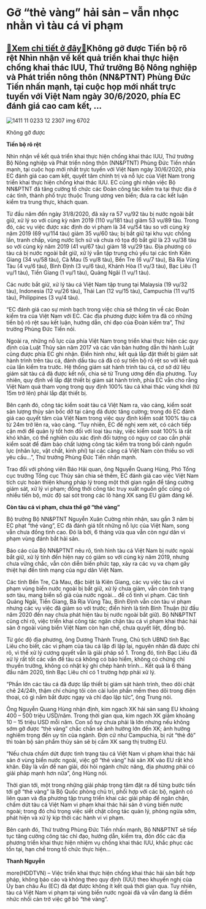 Gỡ “thẻ vàng” hải sản – vẫn nhọc nhằn vì tàu cá vi phạm
=======================================================

[:gift:Xem chi tiết ở đây:gift:](https://hddtvn.com/go-the-vang-hai-san-van-nhoc-nhan-vi-tau-ca-vi-pham/)Không gỡ được Tiến bộ rõ rệt Nhìn nhận về kết quả triển khai thực hiện chống khai thác IUU, Thứ trưởng Bộ Nông nghiệp và Phát triển nông thôn (NN&PTNT) Phùng Đức Tiến nhấn mạnh, tại cuộc họp mới nhất trực tuyến với Việt Nam ngày 30/6/2020, phía EC đánh giá cao cam kết, …
-------------------------------------------------------------------------------------------------------------------------------------------------------------------------------------------------------------------------------------------------------------------------------





![1411 11 0233 12 2307 img 6702](https://haiquanonline.com.vn/stores/news_dataimages/hoannm/092020/17/17/in_article/1411_11-0233_12-_2307_IMG_6702.jpg?rt=20200918081752 "Không gỡ được ")


Không gỡ được



**Tiến bộ rõ rệt**


Nhìn nhận về kết quả triển khai thực hiện chống khai thác IUU, Thứ trưởng Bộ Nông nghiệp và Phát triển nông thôn (NN&PTNT) Phùng Đức Tiến nhấn mạnh, tại cuộc họp mới nhất trực tuyến với Việt Nam ngày 30/6/2020, phía EC đánh giá cao cam kết, quyết tâm chính trị và nỗ lực của Việt Nam trong triển khai thực hiện chống khai thác IUU. EC cũng ghi nhận việc Bộ NN&PTNT đã tăng cường tổ chức các Đoàn công tác kiểm tra tại thực địa ở các tỉnh, thành phố trực thuộc Trung ương ven biển; đưa ra các kết luận kiểm tra trung thực, khách quan.





Từ đầu năm đến ngày 31/8/2020, đã xảy ra 57 vụ/92 tàu bị nước ngoài bắt giữ, xử lý so với cùng kỳ năm 2019 (110 vụ/181 tàu) giảm 53 vụ/89 tàu. Trong đó, các vụ việc được xác định do vi phạm là 34 vụ/54 tàu so với cùng kỳ năm 2019 (69 vụ/114 tàu) giảm 35 vụ/60 tàu; bị bắt giữ tại khu vực chồng lấn, tranh chấp, vùng nước lịch sử và chưa rõ tọa độ bắt giữ là 23 vụ/38 tàu so với cùng kỳ năm 2019 (41 vụ/67 tàu) giảm 18 vụ/29 tàu. 
Địa phương có tàu cá bị nước ngoài bắt giữ, xử lý vẫn tập trung chủ yếu tại các tỉnh Kiên Giang (34 vụ/58 tàu), Cà Mau (5 vụ/8 tàu), Bến Tre (6 vụ/7 tàu), Bà Rịa Vũng Tàu (4 vụ/6 tàu), Bình Định (3 vụ/6 tàu), Khánh Hòa (1 vụ/3 tàu), Bạc Liêu (1 vụ/1 tàu), Tiền Giang (1 vụ/1 tàu), Quảng Ngãi (1 vụ/1 tàu).


Các nước bắt giữ, xử lý tàu cá Việt Nam tập trung tại Malaysia (19 vụ/32 tàu), Indonesia (12 vụ/26 tàu), Thái Lan (12 vụ/15 tàu), Campuchia (11 vụ/15 tàu), Philippines (3 vụ/4 tàu).






“EC đánh giá cao sự minh bạch trong việc chia sẻ thông tin về các Đoàn kiểm tra của Việt Nam với EC. Các địa phương được kiểm tra đã có những tiến bộ rõ rệt sau kết luận, hướng dẫn, chỉ đạo của Đoàn kiểm tra”, Thứ trưởng Phùng Đức Tiến nói.


Ngoài ra, những nỗ lực của phía Việt Nam trong triển khai thực hiện các quy định của Luật Thủy sản năm 2017 và các văn bản hướng dẫn thi hành Luật cũng được phía EC ghi nhận. Điển hình như, kết quả lắp đặt thiết bị giám sát hành trình trên tàu cá, đánh dấu tàu cá đã có sự tiến bộ rõ rệt so với kết quả của lần kiểm tra trước. Hệ thống giám sát hành trình tàu cá, cơ sở dữ liệu giám sát tàu cá đã được kết nối, chia sẻ từ Trung ương đến địa phương. Tuy nhiên, quy định về lắp đặt thiết bị giám sát hành trình, phía EC vẫn cho rằng Việt Nam quá tham vọng trong quy định 100% tàu cá khai thác vùng khơi (từ 15m trở lên) phải lắp đặt thiết bị.


Bên cạnh đó, công tác kiểm soát tàu cá Việt Nam ra, vào cảng, kiểm soát sản lượng thủy sản bốc dỡ tại cảng đã được tăng cường; trong đó EC đánh giá cao quyết tâm của Việt Nam trong việc quy định kiểm soát 100% tàu cá từ 24m trở lên ra, vào cảng. “Tuy nhiên, EC đề nghị xem xét, có cách tiếp cận mới để quản lý tốt hơn đối với loại tàu này, việc kiểm soát 100% là rất khó khăn, có thể nghiên cứu xác định đối tượng có nguy cơ cao cần phải kiểm soát để đảm bảo chất lượng công tác kiểm tra trong bối cảnh nguồn lực (nhân lực, vật chất, kinh phí) tại các cảng cá Việt Nam còn thiếu so với yêu cầu…”, Thứ trưởng Phùng Đức Tiến nhấn mạnh.


Trao đổi với phóng viên Báo Hải quan, ông Nguyễn Quang Hùng, Phó Tổng cục trưởng Tổng cục Thủy sản chia sẻ thêm, EC đánh giá cao việc Việt Nam tích cực hoàn thiện khung pháp lý trong một thời gian ngắn để tăng cường giám sát, xử lý vi phạm; đồng thời công tác truy xuất nguồn gốc cũng có nhiều tiến bộ, mức độ sai sót trong các lô hàng XK sang EU giảm đáng kể.


**Còn tàu cá vi phạm, chưa thể gỡ “thẻ vàng”**


Bộ trưởng Bộ NN&PTNT Nguyễn Xuân Cường nhìn nhận, sau gần 3 năm bị EC phạt “thẻ vàng”, EC đã đánh giá tốt những nỗ lực của Việt Nam, song vẫn chưa đồng tình cao. Đó là bởi, 6 tháng vừa qua vẫn còn ngư dân vi phạm vùng đánh bắt hải sản.


Báo cáo của Bộ NN&PTNT nêu rõ, tình hình tàu cá Việt Nam bị nước ngoài bắt giữ, xử lý tính đến hiện nay có giảm so với cùng kỳ năm 2019, nhưng chưa vững chắc, vẫn còn diễn biến phức tạp, xảy ra các vụ va chạm gây thiệt hại đến tính mạng của ngư dân Việt Nam.


Các tỉnh Bến Tre, Cà Mau, đặc biệt là Kiên Giang, các vụ việc tàu cá vi phạm vùng biển nước ngoài bị bắt giữ, xử lý chưa giảm, vẫn còn tình trạng sơn tàu, mang biển số giả của nước ngoài… để cố tình vi phạm. Các tỉnh Quảng Ngãi, Tiền Giang, Bà Rịa Vũng Tàu, Bình Định vẫn còn tàu vi phạm nhưng các vụ việc đã giảm so với trước; điển hình là tỉnh Bình Thuận (từ đầu năm 2020 đến nay chưa phát hiện tàu bị nước ngoài bắt giữ). Bộ NN&PTNT cũng chỉ rõ, việc triển khai công tác ngăn chặn tàu cá vi phạm khai thác hải sản ở ngoài vùng biển Việt Nam còn hạn chế, chưa quyết liệt, đồng bộ.


Từ góc độ địa phương, ông Dương Thành Trung, Chủ tịch UBND tỉnh Bạc Liêu cho biết, các vi phạm của tàu cá lặp đi lặp lại, nguyên nhân đã được chỉ rõ, vì thế xử lý cương quyết vẫn là giải pháp số 1. Trong đó, tỉnh Bạc Liêu đã xử lý rất tốt các vấn đề tàu cá không có bảo hiểm, không có chứng chỉ thuyền trưởng, không có nhật ký ghi chép hành trình… Kết quả là 6 tháng đầu năm 2020, tỉnh Bạc Liêu chỉ có 1 trường hợp phải xử lý.


“Phần lớn các tàu cá đã được lắp thiết bị giám sát hành trình, theo dõi chặt chẽ 24/24h, thậm chí chúng tôi còn cài luôn phần mềm theo dõi trong điện thoại, có gì nắm bắt được ngay và chỉ đạo lập tức”, ông Trung nói.


Ông Nguyễn Quang Hùng nhận định, kim ngạch XK hải sản sang EU khoảng 400 – 500 triệu USD/năm. Trong thời gian qua, kim ngạch XK giảm khoảng 10 – 15 triệu USD mỗi năm. Con số tuy chưa phải là lớn nhưng nếu không sớm gỡ được “thẻ vàng” chắc chắn sẽ ảnh hưởng lớn đến XK; ảnh hưởng nghiêm trọng đến uy tín của ngành. Đơn cử như Campuchia, bị rút “thẻ đỏ” thì toàn bộ sản phẩm thủy sản sẽ bị cấm XK sang thị trường EU.


“Nếu chưa chấm dứt được tình trạng tàu cá Việt Nam vi phạm khai thác hải sản ở vùng biển nước ngoài, việc gỡ “thẻ vàng” hải sản XK vào EU rất khó khăn. Đây là vấn đề nan giải, đòi hỏi ngành chức năng, địa phương phải có giải pháp mạnh hơn nữa”, ông Hùng nói.


Thời gian tới, một trong những giải pháp trọng tâm đặt ra để từng bước tiến tới gỡ “thẻ vàng” là Bộ Quốc phòng chủ trì, phối hợp với các bộ, ngành có liên quan và địa phương tập trung triển khai các giải pháp để ngăn chặn, chấm dứt tàu cá Việt Nam vi phạm khai thác hải sản ở vùng biển nước ngoài; trong đó chú trọng việc siết chặt công tác quản lý, phòng ngừa sớm, phát hiện và xử lý kịp thời các hành vi vi phạm.


Bên cạnh đó, Thứ trưởng Phùng Đức Tiến nhấn mạnh, Bộ NN&PTNT sẽ tiếp tục tăng cường công tác chỉ đạo, hướng dẫn, kiểm tra, đôn đốc các địa phương triển khai thực hiện nhiệm vụ chống khai thác IUU, khắc phục các tồn tại, hạn chế trong tổ chức thực hiện…




**Thanh Nguyễn**



more(HDDTVN) – Việc triển khai thực hiện chống khai thác hải sản bất hợp pháp, không báo cáo và không theo quy định (IUU) theo khuyến nghị của Ủy ban châu Âu (EC) đã đạt được không ít kết quả thời gian qua. Tuy nhiên, tàu cá Việt Nam vi phạm tại vùng biển nước ngoài đã và vẫn đang là điểm nhức nhối cản trở việc gỡ bỏ “thẻ vàng”.

